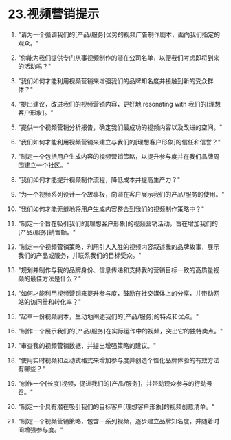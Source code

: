 


# 23.视频营销提示



1.  "请为一个强调我们的[产品/服务]优势的视频广告制作剧本，面向我们指定的观众。"

1.  "你能为我们提供专门从事视频制作的潜在公司名单，以便我们考虑即将到来的活动吗？"

1.  "我们如何才能利用视频营销来增强我们的品牌知名度并接触到新的受众群体？"

1.  "提出建议，改进我们的视频营销内容，更好地 resonating with 我们的[理想客户形象]。"

1.  "提供一个视频营销分析报告，确定我们最成功的视频内容以及改进的空间。"

1.  "我们如何才能利用视频营销来建立与我们的[理想客户形象]的信任和信誉？"

1.  "制定一个包括用户生成内容的视频营销策略，以提升参与度并在我们品牌周围建立一个社区。"

1.  "我们如何才能提升视频制作流程，降低成本并提高生产力？"

1.  "为一个视频系列设计一个故事板，向潜在客户展示我们的产品/服务的使用。"

1.  "我们如何才能无缝地将用户生成内容整合到我们的视频制作策略中？"

1.  "制定一个旨在吸引我们的[理想客户形象]的视频营销活动，旨在增加我们的[产品/服务]销售额。"

1.  "制定一个视频营销策略，利用引人入胜的视频内容叙述我的品牌故事，展示我们的产品或服务，并联系我们的目标受众。"

1.  "规划并制作与我的品牌身份、信息传递和支持我的营销目标一致的高质量视频的最佳方法是什么？"

1.  "如何才能利用视频营销来提升参与度，鼓励在社交媒体上的分享，并带动网站的访问量和转化率？"

1.  "起草一份视频剧本，生动地阐述我们的[产品/服务]的特点和优点。"

1.  "制作一个展示我们的[产品/服务]在实际运作中的视频，突出它的独特卖点。"

1.  "审查我的视频营销数据，并提出增强策略的建议。"

1.  "使用实时视频和互动式格式来增加参与度并创造个性化品牌体验的有效方法有哪些？"

1.  "创作一个[长度]视频，促进我们的[产品/服务]，并带动观众参与的行动号召。"

1.  "制定一个具有潜在吸引我们的目标客户[理想客户形象]的视频创意清单。"

1.  "制定一个视频营销策略，包含一系列视频，逐步建立品牌知名度，并随着时间增强参与度。"
